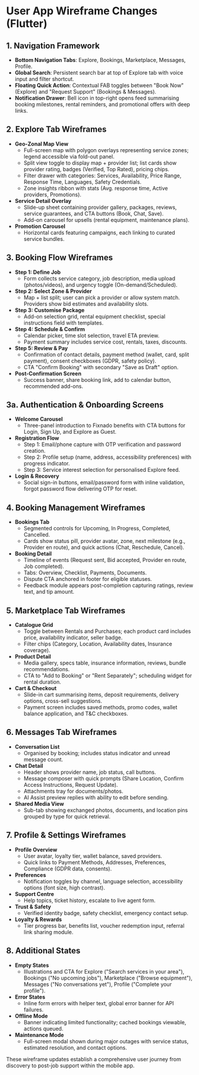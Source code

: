 # User App Wireframe Changes (Flutter)

## 1. Navigation Framework
- **Bottom Navigation Tabs**: Explore, Bookings, Marketplace, Messages, Profile.
- **Global Search**: Persistent search bar at top of Explore tab with voice input and filter shortcut.
- **Floating Quick Action**: Contextual FAB toggles between "Book Now" (Explore) and "Request Support" (Bookings & Messages).
- **Notification Drawer**: Bell icon in top-right opens feed summarising booking milestones, rental reminders, and promotional offers with deep links.

## 2. Explore Tab Wireframes
- **Geo-Zonal Map View**
  - Full-screen map with polygon overlays representing service zones; legend accessible via fold-out panel.
  - Split view toggle to display map + provider list; list cards show provider rating, badges (Verified, Top Rated), pricing chips.
  - Filter drawer with categories: Services, Availability, Price Range, Response Time, Languages, Safety Credentials.
  - Zone insights ribbon with stats (Avg. response time, Active providers, Promotions).
- **Service Detail Overlay**
  - Slide-up sheet containing provider gallery, packages, reviews, service guarantees, and CTA buttons (Book, Chat, Save).
  - Add-on carousel for upsells (rental equipment, maintenance plans).
- **Promotion Carousel**
  - Horizontal cards featuring campaigns, each linking to curated service bundles.

## 3. Booking Flow Wireframes
- **Step 1: Define Job**
  - Form collects service category, job description, media upload (photos/videos), and urgency toggle (On-demand/Scheduled).
- **Step 2: Select Zone & Provider**
  - Map + list split; user can pick a provider or allow system match. Providers show bid estimates and availability slots.
- **Step 3: Customise Package**
  - Add-on selection grid, rental equipment checklist, special instructions field with templates.
- **Step 4: Schedule & Confirm**
  - Calendar picker, time slot selection, travel ETA preview.
  - Payment summary includes service cost, rentals, taxes, discounts.
- **Step 5: Review & Pay**
  - Confirmation of contact details, payment method (wallet, card, split payment), consent checkboxes (GDPR, safety policy).
  - CTA "Confirm Booking" with secondary "Save as Draft" option.
- **Post-Confirmation Screen**
  - Success banner, share booking link, add to calendar button, recommended add-ons.

## 3a. Authentication & Onboarding Screens
- **Welcome Carousel**
  - Three-panel introduction to Fixnado benefits with CTA buttons for Login, Sign Up, and Explore as Guest.
- **Registration Flow**
  - Step 1: Email/phone capture with OTP verification and password creation.
  - Step 2: Profile setup (name, address, accessibility preferences) with progress indicator.
  - Step 3: Service interest selection for personalised Explore feed.
- **Login & Recovery**
  - Social sign-in buttons, email/password form with inline validation, forgot password flow delivering OTP for reset.

## 4. Booking Management Wireframes
- **Bookings Tab**
  - Segmented controls for Upcoming, In Progress, Completed, Cancelled.
  - Cards show status pill, provider avatar, zone, next milestone (e.g., Provider en route), and quick actions (Chat, Reschedule, Cancel).
- **Booking Detail**
  - Timeline of events (Request sent, Bid accepted, Provider en route, Job completed).
  - Tabs: Overview, Checklist, Payments, Documents.
  - Dispute CTA anchored in footer for eligible statuses.
  - Feedback module appears post-completion capturing ratings, review text, and tip amount.

## 5. Marketplace Tab Wireframes
- **Catalogue Grid**
  - Toggle between Rentals and Purchases; each product card includes price, availability indicator, seller badge.
  - Filter chips (Category, Location, Availability dates, Insurance coverage).
- **Product Detail**
  - Media gallery, specs table, insurance information, reviews, bundle recommendations.
  - CTA to "Add to Booking" or "Rent Separately"; scheduling widget for rental duration.
- **Cart & Checkout**
  - Slide-in cart summarising items, deposit requirements, delivery options, cross-sell suggestions.
  - Payment screen includes saved methods, promo codes, wallet balance application, and T&C checkboxes.

## 6. Messages Tab Wireframes
- **Conversation List**
  - Organised by booking; includes status indicator and unread message count.
- **Chat Detail**
  - Header shows provider name, job status, call buttons.
  - Message composer with quick prompts (Share Location, Confirm Access Instructions, Request Update).
  - Attachments tray for documents/photos.
  - AI Assist preview replies with ability to edit before sending.
- **Shared Media View**
  - Sub-tab showing exchanged photos, documents, and location pins grouped by type for quick retrieval.

## 7. Profile & Settings Wireframes
- **Profile Overview**
  - User avatar, loyalty tier, wallet balance, saved providers.
  - Quick links to Payment Methods, Addresses, Preferences, Compliance (GDPR data, consents).
- **Preferences**
  - Notification toggles by channel, language selection, accessibility options (font size, high contrast).
- **Support Centre**
  - Help topics, ticket history, escalate to live agent form.
- **Trust & Safety**
  - Verified identity badge, safety checklist, emergency contact setup.
- **Loyalty & Rewards**
  - Tier progress bar, benefits list, voucher redemption input, referral link sharing module.

## 8. Additional States
- **Empty States**
  - Illustrations and CTA for Explore ("Search services in your area"), Bookings ("No upcoming jobs"), Marketplace ("Browse equipment"), Messages ("No conversations yet"), Profile ("Complete your profile").
- **Error States**
  - Inline form errors with helper text, global error banner for API failures.
- **Offline Mode**
  - Banner indicating limited functionality; cached bookings viewable, actions queued.
- **Maintenance Mode**
  - Full-screen modal shown during major outages with service status, estimated resolution, and contact options.

These wireframe updates establish a comprehensive user journey from discovery to post-job support within the mobile app.
